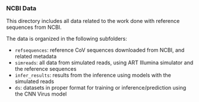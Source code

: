 ### NCBI Data

This directory includes all data related to the work done with reference sequences from NCBI. 

The data is organized in the following subfolders:

- `refsequences`: reference CoV sequences downloaded from NCBI, and related metadata
- `simreads`: all data from simulated reads, using ART Illumina simulator and the reference sequences
- `infer_results`: results from the inference using models with the simulated reads
- `ds`: datasets in proper format for training or inference/prediction using the CNN Virus model
